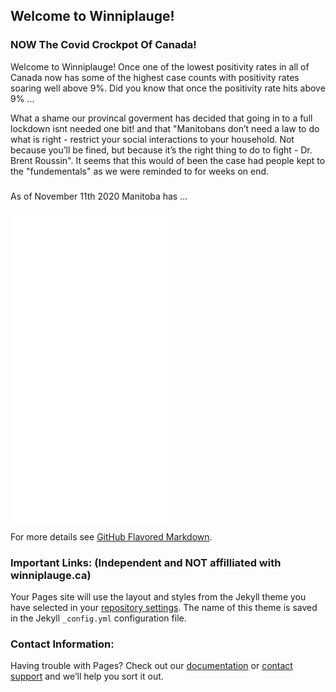## Welcome to Winniplauge!
### NOW The Covid Crockpot Of Canada!

Welcome to Winniplauge! Once one of the lowest positivity rates in all of Canada now has some of the highest case counts with positivity rates soaring well above  9%.
Did you know that once the positivity rate hits above 9% ...

What a shame our provincal goverment has decided that going in to a full lockdown isnt needed one bit! and that "Manitobans don’t need a law to do what is right - restrict your social interactions to your household. Not because you’ll be fined, but because it’s the right thing to do to fight - Dr. Brent Roussin". It seems that this would of been the case had people kept to the "fundementals" as we were reminded to for weeks on end.

### 

As of November 11th 2020 Manitoba has ...


<iframe class="full" frameborder="0" marginheight="0" marginwidth="0" scrolling="yes" height="500" width="50%" src="//www.arcgis.com/apps/opsdashboard/index.html#/6a54fdb3ca714c9880c53401425a0448"></iframe>


For more details see [GitHub Flavored Markdown](https://guides.github.com/features/mastering-markdown/).

### Important Links: (Independent and NOT affilliated with winniplauge.ca)

Your Pages site will use the layout and styles from the Jekyll theme you have selected in your [repository settings](https://github.com/winniplaugeproject/winniplauge.ca/settings). The name of this theme is saved in the Jekyll `_config.yml` configuration file.

### Contact Information:

Having trouble with Pages? Check out our [documentation](https://docs.github.com/categories/github-pages-basics/) or [contact support](https://github.com/contact) and we’ll help you sort it out.
